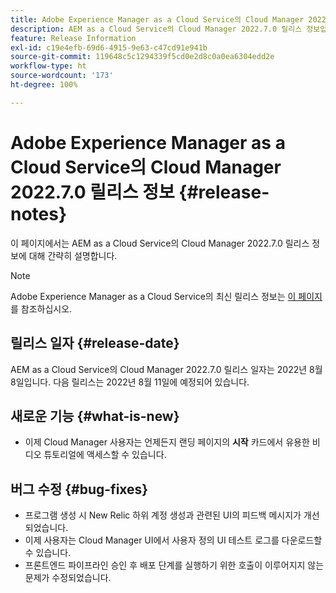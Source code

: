 ```yaml
---
title: Adobe Experience Manager as a Cloud Service의 Cloud Manager 2022.7.0 릴리스 정보
description: AEM as a Cloud Service의 Cloud Manager 2022.7.0 릴리스 정보입니다.
feature: Release Information
exl-id: c19e4efb-69d6-4915-9e63-c47cd91e941b
source-git-commit: 119648c5c1294339f5cd0e2d8c0a0ea6304edd2e
workflow-type: ht
source-wordcount: '173'
ht-degree: 100%

---
```


# Adobe Experience Manager as a Cloud Service의 Cloud Manager 2022.7.0 릴리스 정보 {#release-notes}

이 페이지에서는 AEM as a Cloud Service의 Cloud Manager 2022.7.0 릴리스 정보에 대해 간략히 설명합니다.

>[!NOTE]
>
>Adobe Experience Manager as a Cloud Service의 최신 릴리스 정보는 [이 페이지](/help/release-notes/release-notes-cloud/release-notes-current.md)를 참조하십시오.

## 릴리스 일자 {#release-date}

AEM as a Cloud Service의 Cloud Manager 2022.7.0 릴리스 일자는 2022년 8월 8일입니다. 다음 릴리스는 2022년 8월 11일에 예정되어 있습니다.

## 새로운 기능 {#what-is-new}

* 이제 Cloud Manager 사용자는 언제든지 랜딩 페이지의 **시작** 카드에서 유용한 비디오 튜토리얼에 액세스할 수 있습니다.

## 버그 수정 {#bug-fixes}

* 프로그램 생성 시 New Relic 하위 계정 생성과 관련된 UI의 피드백 메시지가 개선되었습니다.
* 이제 사용자는 Cloud Manager UI에서 사용자 정의 UI 테스트 로그를 다운로드할 수 있습니다.
* 프론트엔드 파이프라인 승인 후 배포 단계를 실행하기 위한 호출이 이루어지지 않는 문제가 수정되었습니다.
